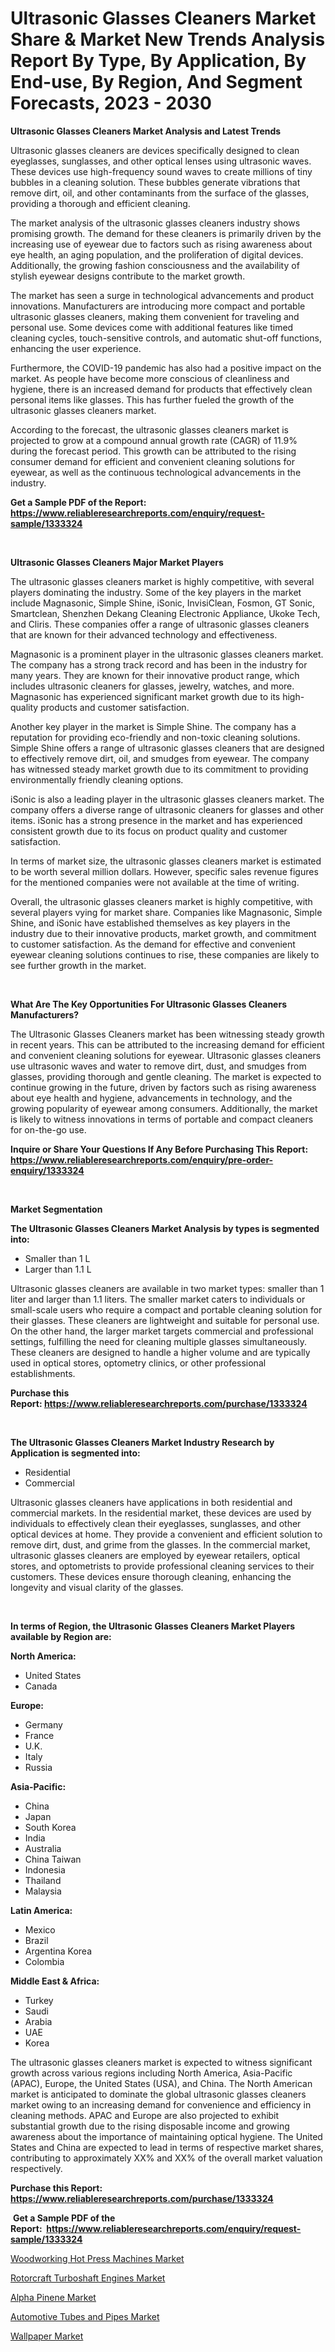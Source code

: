 <p><h1>Ultrasonic Glasses Cleaners Market Share & Market New Trends Analysis Report By Type, By Application, By End-use, By Region, And Segment Forecasts, 2023 - 2030</h1></p><p><strong>Ultrasonic Glasses Cleaners Market Analysis and Latest Trends</strong></p>
<p><p>Ultrasonic glasses cleaners are devices specifically designed to clean eyeglasses, sunglasses, and other optical lenses using ultrasonic waves. These devices use high-frequency sound waves to create millions of tiny bubbles in a cleaning solution. These bubbles generate vibrations that remove dirt, oil, and other contaminants from the surface of the glasses, providing a thorough and efficient cleaning.</p><p>The market analysis of the ultrasonic glasses cleaners industry shows promising growth. The demand for these cleaners is primarily driven by the increasing use of eyewear due to factors such as rising awareness about eye health, an aging population, and the proliferation of digital devices. Additionally, the growing fashion consciousness and the availability of stylish eyewear designs contribute to the market growth.</p><p>The market has seen a surge in technological advancements and product innovations. Manufacturers are introducing more compact and portable ultrasonic glasses cleaners, making them convenient for traveling and personal use. Some devices come with additional features like timed cleaning cycles, touch-sensitive controls, and automatic shut-off functions, enhancing the user experience.</p><p>Furthermore, the COVID-19 pandemic has also had a positive impact on the market. As people have become more conscious of cleanliness and hygiene, there is an increased demand for products that effectively clean personal items like glasses. This has further fueled the growth of the ultrasonic glasses cleaners market.</p><p>According to the forecast, the ultrasonic glasses cleaners market is projected to grow at a compound annual growth rate (CAGR) of 11.9% during the forecast period. This growth can be attributed to the rising consumer demand for efficient and convenient cleaning solutions for eyewear, as well as the continuous technological advancements in the industry.</p></p>
<p><strong>Get a Sample PDF of the Report:&nbsp; <a href="https://www.reliableresearchreports.com/enquiry/request-sample/1333324">https://www.reliableresearchreports.com/enquiry/request-sample/1333324</a></strong></p>
<p>&nbsp;</p>
<p><strong>Ultrasonic Glasses Cleaners Major Market Players</strong></p>
<p><p>The ultrasonic glasses cleaners market is highly competitive, with several players dominating the industry. Some of the key players in the market include Magnasonic, Simple Shine, iSonic, InvisiClean, Fosmon, GT Sonic, Smartclean, Shenzhen Dekang Cleaning Electronic Appliance, Ukoke Tech, and Cliris. These companies offer a range of ultrasonic glasses cleaners that are known for their advanced technology and effectiveness.</p><p>Magnasonic is a prominent player in the ultrasonic glasses cleaners market. The company has a strong track record and has been in the industry for many years. They are known for their innovative product range, which includes ultrasonic cleaners for glasses, jewelry, watches, and more. Magnasonic has experienced significant market growth due to its high-quality products and customer satisfaction.</p><p>Another key player in the market is Simple Shine. The company has a reputation for providing eco-friendly and non-toxic cleaning solutions. Simple Shine offers a range of ultrasonic glasses cleaners that are designed to effectively remove dirt, oil, and smudges from eyewear. The company has witnessed steady market growth due to its commitment to providing environmentally friendly cleaning options.</p><p>iSonic is also a leading player in the ultrasonic glasses cleaners market. The company offers a diverse range of ultrasonic cleaners for glasses and other items. iSonic has a strong presence in the market and has experienced consistent growth due to its focus on product quality and customer satisfaction.</p><p>In terms of market size, the ultrasonic glasses cleaners market is estimated to be worth several million dollars. However, specific sales revenue figures for the mentioned companies were not available at the time of writing.</p><p>Overall, the ultrasonic glasses cleaners market is highly competitive, with several players vying for market share. Companies like Magnasonic, Simple Shine, and iSonic have established themselves as key players in the industry due to their innovative products, market growth, and commitment to customer satisfaction. As the demand for effective and convenient eyewear cleaning solutions continues to rise, these companies are likely to see further growth in the market.</p></p>
<p>&nbsp;</p>
<p><strong>What Are The Key Opportunities For Ultrasonic Glasses Cleaners Manufacturers?</strong></p>
<p><p>The Ultrasonic Glasses Cleaners market has been witnessing steady growth in recent years. This can be attributed to the increasing demand for efficient and convenient cleaning solutions for eyewear. Ultrasonic glasses cleaners use ultrasonic waves and water to remove dirt, dust, and smudges from glasses, providing thorough and gentle cleaning. The market is expected to continue growing in the future, driven by factors such as rising awareness about eye health and hygiene, advancements in technology, and the growing popularity of eyewear among consumers. Additionally, the market is likely to witness innovations in terms of portable and compact cleaners for on-the-go use.</p></p>
<p><strong>Inquire or Share Your Questions If Any Before Purchasing This Report: <a href="https://www.reliableresearchreports.com/enquiry/pre-order-enquiry/1333324">https://www.reliableresearchreports.com/enquiry/pre-order-enquiry/1333324</a></strong></p>
<p>&nbsp;</p>
<p><strong>Market Segmentation</strong></p>
<p><strong>The Ultrasonic Glasses Cleaners Market Analysis by types is segmented into:</strong></p>
<p><ul><li>Smaller than 1 L</li><li>Larger than 1.1 L</li></ul></p>
<p><p>Ultrasonic glasses cleaners are available in two market types: smaller than 1 liter and larger than 1.1 liters. The smaller market caters to individuals or small-scale users who require a compact and portable cleaning solution for their glasses. These cleaners are lightweight and suitable for personal use. On the other hand, the larger market targets commercial and professional settings, fulfilling the need for cleaning multiple glasses simultaneously. These cleaners are designed to handle a higher volume and are typically used in optical stores, optometry clinics, or other professional establishments.</p></p>
<p><strong>Purchase this Report:&nbsp;<a href="https://www.reliableresearchreports.com/purchase/1333324">https://www.reliableresearchreports.com/purchase/1333324</a></strong></p>
<p>&nbsp;</p>
<p><strong>The Ultrasonic Glasses Cleaners Market Industry Research by Application is segmented into:</strong></p>
<p><ul><li>Residential</li><li>Commercial</li></ul></p>
<p><p>Ultrasonic glasses cleaners have applications in both residential and commercial markets. In the residential market, these devices are used by individuals to effectively clean their eyeglasses, sunglasses, and other optical devices at home. They provide a convenient and efficient solution to remove dirt, dust, and grime from the glasses. In the commercial market, ultrasonic glasses cleaners are employed by eyewear retailers, optical stores, and optometrists to provide professional cleaning services to their customers. These devices ensure thorough cleaning, enhancing the longevity and visual clarity of the glasses.</p></p>
<p>&nbsp;</p>
<p><strong>In terms of Region, the Ultrasonic Glasses Cleaners Market Players available by Region are:</strong></p>
<p>
    <p> <strong> North America: </strong>
        <ul>
            <li>United States</li>
            <li>Canada</li>
        </ul>
        </p> 
    <p> <strong> Europe: </strong>
        <ul>
            <li>Germany</li>
            <li>France</li>
            <li>U.K.</li>
            <li>Italy</li>
            <li>Russia</li>
        </ul>
        </p> 
    <p> <strong> Asia-Pacific: </strong>
        <ul>
            <li>China</li>
            <li>Japan</li>
            <li>South Korea</li>
            <li>India</li>
            <li>Australia</li>
            <li>China Taiwan</li>
            <li>Indonesia</li>
            <li>Thailand</li>
            <li>Malaysia</li>
        </ul>
        </p> 
    <p> <strong> Latin America: </strong>
        <ul>
            <li>Mexico</li>
            <li>Brazil</li>
            <li>Argentina Korea</li>
            <li>Colombia</li>
        </ul>
        </p> 
    <p> <strong> Middle East & Africa: </strong>
        <ul>
            <li>Turkey</li>
            <li>Saudi</li>
            <li>Arabia</li>
            <li>UAE</li>
            <li>Korea</li>
        </ul>
    </p>
    </p>
<p><p>The ultrasonic glasses cleaners market is expected to witness significant growth across various regions including North America, Asia-Pacific (APAC), Europe, the United States (USA), and China. The North American market is anticipated to dominate the global ultrasonic glasses cleaners market owing to an increasing demand for convenience and efficiency in cleaning methods. APAC and Europe are also projected to exhibit substantial growth due to the rising disposable income and growing awareness about the importance of maintaining optical hygiene. The United States and China are expected to lead in terms of respective market shares, contributing to approximately XX% and XX% of the overall market valuation respectively.</p></p>
<p><strong>Purchase this Report: <a href="https://www.reliableresearchreports.com/purchase/1333324">https://www.reliableresearchreports.com/purchase/1333324</a></strong></p>
<p>&nbsp;<strong>Get a Sample PDF of the Report:&nbsp;&nbsp;<a href="https://www.reliableresearchreports.com/enquiry/request-sample/1333324">https://www.reliableresearchreports.com/enquiry/request-sample/1333324</a></strong></p>
<p><strong></strong></p>
<p><p><a href="https://www.linkedin.com/pulse/woodworking-hot-press-machines-market-size-share-global-ifbmf/">Woodworking Hot Press Machines Market</a></p><p><a href="https://github.com/marloy8/Market-Research-Report-List-1/blob/main/rotorcraft-turboshaft-engines-market.md">Rotorcraft Turboshaft Engines Market</a></p><p><a href="https://medium.com/@rosm15203/alpha-pinene-market-size-growth-forecast-2023-2030-94ee7244b5cf">Alpha Pinene Market</a></p><p><a href="https://github.com/mahnoor2003/Market-Research-Report-List-1/blob/main/automotive-tubes-and-pipes-market.md">Automotive Tubes and Pipes Market</a></p><p><a href="https://medium.com/@entelabrahimi1961/wallpaper-market-size-growth-forecast-2023-2030-e2c4589dd3b4">Wallpaper Market</a></p></p>